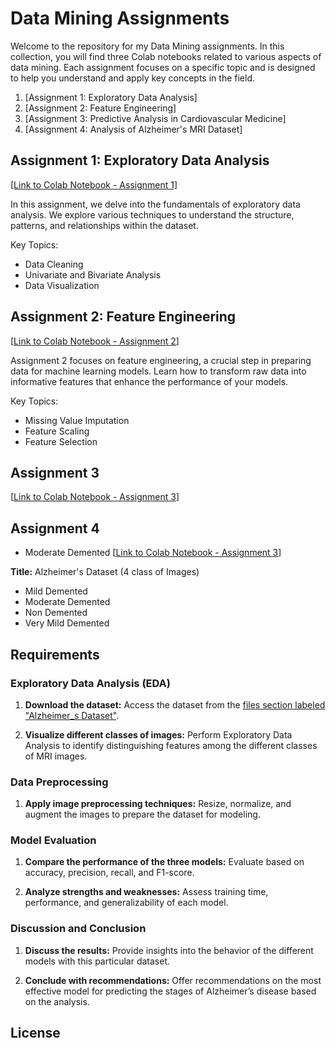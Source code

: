 # Data Mining Assignments

Welcome to the repository for my Data Mining assignments. In this collection, you will find three Colab notebooks related to various aspects of data mining. Each assignment focuses on a specific topic and is designed to help you understand and apply key concepts in the field.


1. [Assignment 1: Exploratory Data Analysis]
2. [Assignment 2: Feature Engineering]
3. [Assignment 3: Predictive Analysis in Cardiovascular Medicine]
4. [Assignment 4: Analysis of Alzheimer's MRI Dataset]

## Assignment 1: Exploratory Data Analysis

[[Link to Colab Notebook - Assignment 1]](https://colab.research.google.com/drive/1WnWeV6JAfvxRUmFK1R-81vEXScPBRyT7?usp=sharing)

In this assignment, we delve into the fundamentals of exploratory data analysis. We explore various techniques to understand the structure, patterns, and relationships within the dataset.

Key Topics:
- Data Cleaning
- Univariate and Bivariate Analysis
- Data Visualization

## Assignment 2: Feature Engineering

[[Link to Colab Notebook - Assignment 2](https://colab.research.google.com/drive/1DTXMr6ZEbui4jeqiMFqx8u0d57LqKLFz?usp=sharing)]

Assignment 2 focuses on feature engineering, a crucial step in preparing data for machine learning models. Learn how to transform raw data into informative features that enhance the performance of your models.

Key Topics:
- Missing Value Imputation
- Feature Scaling
- Feature Selection

## Assignment 3

[[Link to Colab Notebook - Assignment 3](https://colab.research.google.com/drive/1X0FNyuxWu8H1VP5x9qHlJoFoFfTvvgtO?usp=sharing)]

## Assignment 4

- Moderate Demented
[[Link to Colab Notebook - Assignment 3](https://colab.research.google.com/drive/1DTXMr6ZEbui4jeqiMFqx8u0d57LqKLFz?usp=sharing)]

**Title:** Alzheimer's Dataset (4 class of Images)
- Mild Demented
- Moderate Demented
- Non Demented
- Very Mild Demented

## Requirements

### Exploratory Data Analysis (EDA)

1. **Download the dataset:** Access the dataset from the [files section labeled "Alzheimer_s Dataset"](dataset_link).

2. **Visualize different classes of images:** Perform Exploratory Data Analysis to identify distinguishing features among the different classes of MRI images.

### Data Preprocessing

1. **Apply image preprocessing techniques:** Resize, normalize, and augment the images to prepare the dataset for modeling.

### Model Evaluation

1. **Compare the performance of the three models:** Evaluate based on accuracy, precision, recall, and F1-score.

2. **Analyze strengths and weaknesses:** Assess training time, performance, and generalizability of each model.

### Discussion and Conclusion

1. **Discuss the results:** Provide insights into the behavior of the different models with this particular dataset.

2. **Conclude with recommendations:** Offer recommendations on the most effective model for predicting the stages of Alzheimer’s disease based on the analysis.
## License
